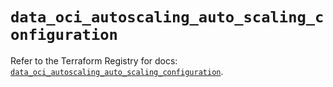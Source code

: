 # `data_oci_autoscaling_auto_scaling_configuration`

Refer to the Terraform Registry for docs: [`data_oci_autoscaling_auto_scaling_configuration`](https://registry.terraform.io/providers/oracle/oci/7.19.0/docs/data-sources/autoscaling_auto_scaling_configuration).
